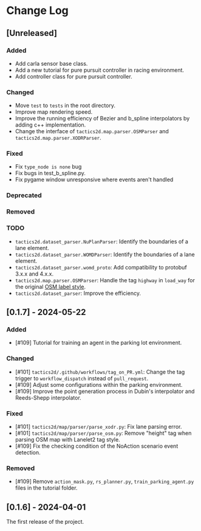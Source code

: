 # Change Log

## [Unreleased]

### Added

- Add carla sensor base class.
- Add a new tutorial for pure pursuit controller in racing environment.
- Add controller class for pure pursuit controller.

### Changed

- Move `test` to `tests` in the root directory.
- Improve map rendering speed.
- Improve the running efficiency of Bezier and b_spline interpolators by adding c++ implementation.
- Change the interface of `tactics2d.map.parser.OSMParser` and `tactics2d.map.parser.XODRParser`.

### Fixed

- Fix `type_node is none` bug
- Fix bugs in test_b_spline.py.
- Fix pygame window unresponsive where events aren't handled

### Deprecated

### Removed

### TODO

- `tactics2d.dataset_parser.NuPlanParser`: Identify the boundaries of a lane element.
- `tactics2d.dataset_parser.WOMDParser`: Identify the boundaries of a lane element.
- `tactics2d.dataset_parser.womd_proto`: Add compatibility to protobuf 3.x.x and 4.x.x.
- `tactics2d.map.parser.OSMParser`: Handle the tag `highway` in `load_way` for the original [OSM label style](https://wiki.openstreetmap.org/wiki/Key:lanes).
- `tactics2d.dataset_parser`: Improve the efficiency.

## [0.1.7] - 2024-05-22

### Added

- [#109] Tutorial for training an agent in the parking lot environment.

### Changed

- [#101] `tactics2d/.github/workflows/tag_on_PR.yml`: Change the tag trigger to `workflow_dispatch` instead of `pull_request`.
- [#109] Adjust some configurations within the parking environment.
- [#109] Improve the point generation process in Dubin's interpolator and Reeds-Shepp interpolator.

### Fixed

- [#101] `tactics2d/map/parser/parse_xodr.py`: Fix lane parsing error.
- [#101] `tactics2d/map/parser/parse_osm.py`: Remove "height" tag when parsing OSM map with Lanelet2 tag style.
- [#109] Fix the checking condition of the NoAction scenario event detection.

### Removed

- [#109] Remove `action_mask.py`, `rs_planner.py`, `train_parking_agent.py` files in the tutorial folder.

## [0.1.6] - 2024-04-01

The first release of the project.
